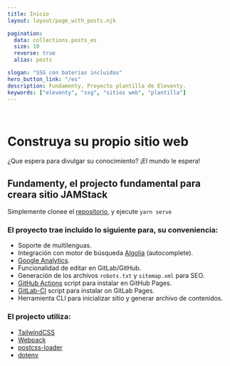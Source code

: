 ```yaml
---
title: Inicio
layout: layout/page_with_posts.njk

pagination:
  data: collections.posts_es
  size: 10
  reverse: true
  alias: posts

slogan: "SSG con baterias incluidas"
hero_button_link: "/es"
description: Fundamenty, Proyecto plantilla de Eleventy.
keywords: ["eleventy", "ssg", "sitios web", "plantilla"]
---
```

<div
    style="background-image:
           url('{{ "/images/background.jpg"  | url}}');
    height:200px;
    background-size: 100%;
    background-position:center;">&nbsp;</div>


# Construya su propio sitio web

¿Que espera para divulgar su conocimiento? ¡El mundo le espera!


## Fundamenty, el projecto fundamental para creara sitio JAMStack

Simplemente clonee el [repositorio](https://github.com/creasoft-dev/fundamenty), y ejecute
`yarn serve`

### El proyecto trae incluido lo siguiente para, su conveniencia:
- Soporte de multilenguas.
- Integración con motor de búsqueda [Algolia](https://www.algolia.com/) (autocomplete).
- [Google Analytics](https://analytics.google.com/).
- Funcionalidad de editar en GitLab/GitHub.
- Generación de los archivos `robots.txt` y `sitemap.xml` para SEO.
- [GitHub Actions](https://docs.github.com/en/actions) script para instalar en GitHub Pages.
- [GitLab-CI](https://about.gitlab.com/stages-devops-lifecycle/continuous-integration/) script para instalar on GitLab Pages.
- Herramienta CLI para inicializar sitio y generar archivo de contenidos.

### El projecto utiliza:
- [TailwindCSS](https://tailwindcss.com/)
- [Webpack](https://webpack.js.org/)
- [postcss-loader](https://github.com/postcss/postcss-loader)
- [dotenv](https://github.com/motdotla/dotenv)
